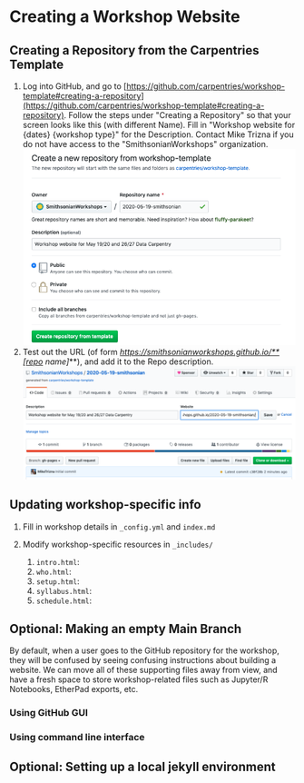 # Creating a Workshop Website

## Creating a Repository from the Carpentries Template

1. Log into GitHub, and go to [https://github.com/carpentries/workshop-template#creating-a-repository](https://github.com/carpentries/workshop-template#creating-a-repository). Follow the steps under "Creating a Repository" so that your screen looks like this (with different Name). Fill in "Workshop website for {dates} {workshop type}" for the Description. Contact Mike Trizna if you do not have access to the "SmithsonianWorkshops" organization.
	![](images/creating_repo.png)
1. Test out the URL (of form *https://smithsonianworkshops.github.io/**[repo name]***), and add it to the Repo description.
	![](images/repo_website.png)

## Updating workshop-specific info

1. Fill in workshop details in `_config.yml` and `index.md`

1. Modify workshop-specific resources in `_includes/`

	1. `intro.html`: 
	1. `who.html`:
	1. `setup.html`:
	1. `syllabus.html`:
	1. `schedule.html`:

## Optional: Making an empty Main Branch

By default, when a user goes to the GitHub repository for the workshop, they will be confused by seeing confusing instructions about building a website. We can move all of these supporting files away from view, and have a fresh space to store workshop-related files such as Jupyter/R Notebooks, EtherPad exports, etc.

### Using GitHub GUI



### Using command line interface

## Optional: Setting up a local jekyll environment
